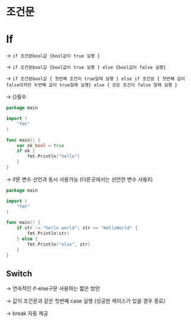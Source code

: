 # 조건문

# If

→ `if 조건문bool값 {bool값이 true 실행 }`

→ `if 조건문bool값 {bool값이 true 실행 } else {bool값이 false 실행}`

→ `if 조건문bool값 { 첫번째 조건이 true일때 실행 } else if 조건문 { 첫번째 값이 false이지만 두번째 값이 true일때 실행} else { 모든 조건이 false 일때 실행 }` 

→ {}필수

```go
package main

import (
	"fmt"
)

func main() {
	var ok bool = true
	if ok {
		fmt.Println("hello")
	}
}
```

→ if문 변수 선언과 동시 사용가능 (다른곳에서는 선언한 변수 사용X)

```go
package main

import (
	"fmt"
)

func main() {
	if str := "hello world"; str == "HelloWorld" {
		fmt.Println(str)
	} else {
		fmt.Println("else", str)
	}
}
```

## Switch

→ 연속적인 if-else구문 사용하는 짧은 방안

→ 값이 조건문과 같은 첫번째 case 실행 (성공한 케이스가 있을 경우 종료)

→ break 자동 제공